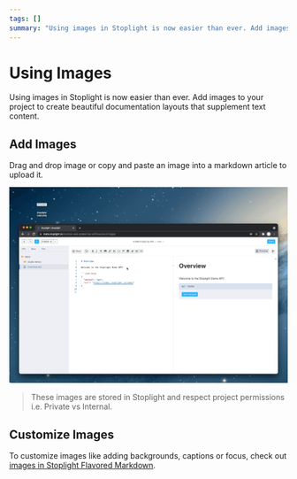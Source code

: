 ```yaml
---
tags: []
summary: "Using images in Stoplight is now easier than ever. Add images to your project to create beautiful documentation layouts that supplement text content."
---
```


# Using Images

Using images in Stoplight is now easier than ever. Add images to your project to create beautiful documentation layouts that supplement text content.

## Add Images

Drag and drop image or copy and paste an image into a markdown article to upload it. 

![Create New Image](../../assets/images/image-upload.gif)

> These images are stored in Stoplight and respect project permissions i.e. Private vs Internal.

## Customize Images

To customize images like adding backgrounds, captions or focus, check out [images in Stoplight Flavored Markdown](03a-stoplight-flavored-markdown.md).